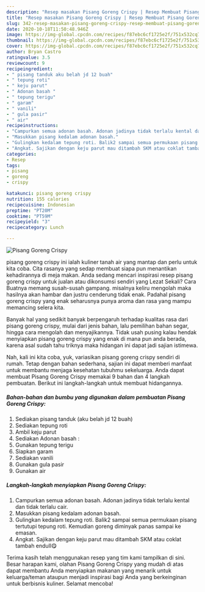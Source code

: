 ```yaml
---
description: "Resep masakan Pisang Goreng Crispy | Resep Membuat Pisang Goreng Crispy Yang Enak Dan Mudah"
title: "Resep masakan Pisang Goreng Crispy | Resep Membuat Pisang Goreng Crispy Yang Enak Dan Mudah"
slug: 342-resep-masakan-pisang-goreng-crispy-resep-membuat-pisang-goreng-crispy-yang-enak-dan-mudah
date: 2020-10-18T11:50:48.946Z
image: https://img-global.cpcdn.com/recipes/f87ebc6cf1725e2f/751x532cq70/pisang-goreng-crispy-foto-resep-utama.jpg
thumbnail: https://img-global.cpcdn.com/recipes/f87ebc6cf1725e2f/751x532cq70/pisang-goreng-crispy-foto-resep-utama.jpg
cover: https://img-global.cpcdn.com/recipes/f87ebc6cf1725e2f/751x532cq70/pisang-goreng-crispy-foto-resep-utama.jpg
author: Bryan Castro
ratingvalue: 3.5
reviewcount: 9
recipeingredient:
- " pisang tanduk aku belah jd 12 buah"
- " tepung roti"
- " keju parut"
- " Adonan basah "
- " tepung terigu"
- " garam"
- " vanili"
- " gula pasir"
- " air"
recipeinstructions:
- "Campurkan semua adonan basah. Adonan jadinya tidak terlalu kental dan tidak terlalu cair."
- "Masukkan pisang kedalam adonan basah."
- "Gulingkan kedalam tepung roti. Balik2 sampai semua permukaan pisang tertutupi tepung roti. Kemudian goreng diminyak panas sampai ke emasan."
- "Angkat. Sajikan dengan keju parut mau ditambah SKM atau coklat tambah endull😋"
categories:
- Resep
tags:
- pisang
- goreng
- crispy

katakunci: pisang goreng crispy 
nutrition: 155 calories
recipecuisine: Indonesian
preptime: "PT20M"
cooktime: "PT59M"
recipeyield: "3"
recipecategory: Lunch

---
```



![Pisang Goreng Crispy](https://img-global.cpcdn.com/recipes/f87ebc6cf1725e2f/751x532cq70/pisang-goreng-crispy-foto-resep-utama.jpg)


pisang goreng crispy ini ialah kuliner tanah air yang mantap dan perlu untuk kita coba. Cita rasanya yang sedap membuat siapa pun menantikan kehadirannya di meja makan.
Anda sedang mencari inspirasi resep pisang goreng crispy untuk jualan atau dikonsumsi sendiri yang Lezat Sekali? Cara Buatnya memang susah-susah gampang. misalnya keliru mengolah maka hasilnya akan hambar dan justru cenderung tidak enak. Padahal pisang goreng crispy yang enak seharusnya punya aroma dan rasa yang mampu memancing selera kita.

Banyak hal yang sedikit banyak berpengaruh terhadap kualitas rasa dari pisang goreng crispy, mulai dari jenis bahan, lalu pemilihan bahan segar, hingga cara mengolah dan menyajikannya. Tidak usah pusing kalau hendak menyiapkan pisang goreng crispy yang enak di mana pun anda berada, karena asal sudah tahu triknya maka hidangan ini dapat jadi sajian istimewa.




Nah, kali ini kita coba, yuk, variasikan pisang goreng crispy sendiri di rumah. Tetap dengan bahan sederhana, sajian ini dapat memberi manfaat untuk membantu menjaga kesehatan tubuhmu sekeluarga. Anda dapat membuat Pisang Goreng Crispy memakai 9 bahan dan 4 langkah pembuatan. Berikut ini langkah-langkah untuk membuat hidangannya.

<!--inarticleads1-->

##### Bahan-bahan dan bumbu yang digunakan dalam pembuatan Pisang Goreng Crispy:

1. Sediakan  pisang tanduk (aku belah jd 12 buah)
1. Sediakan  tepung roti
1. Ambil  keju parut
1. Sediakan  Adonan basah :
1. Gunakan  tepung terigu
1. Siapkan  garam
1. Sediakan  vanili
1. Gunakan  gula pasir
1. Gunakan  air




<!--inarticleads2-->

##### Langkah-langkah menyiapkan Pisang Goreng Crispy:

1. Campurkan semua adonan basah. Adonan jadinya tidak terlalu kental dan tidak terlalu cair.
1. Masukkan pisang kedalam adonan basah.
1. Gulingkan kedalam tepung roti. Balik2 sampai semua permukaan pisang tertutupi tepung roti. Kemudian goreng diminyak panas sampai ke emasan.
1. Angkat. Sajikan dengan keju parut mau ditambah SKM atau coklat tambah endull😋




Terima kasih telah menggunakan resep yang tim kami tampilkan di sini. Besar harapan kami, olahan Pisang Goreng Crispy yang mudah di atas dapat membantu Anda menyiapkan makanan yang menarik untuk keluarga/teman ataupun menjadi inspirasi bagi Anda yang berkeinginan untuk berbisnis kuliner. Selamat mencoba!
